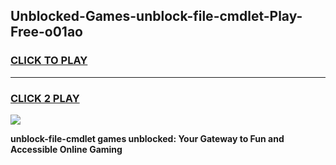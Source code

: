 
## Unblocked-Games-unblock-file-cmdlet-Play-Free-o01ao
<h3>
<a href="https://premium76.site?title=unblock-file-cmdlet&ref=18A1">CLICK TO PLAY</a></h3>
<hr>

<h3>
<a href="https://premium76.site?title=unblock-file-cmdlet&ref=18A1">CLICK 2 PLAY</a>
  
</h3>

<a href="https://premium76.site?title=unblock-file-cmdlet&ref=18A1"><img src="https://clearcache.store/games.png"></a>


**unblock-file-cmdlet games unblocked: Your Gateway to Fun and Accessible Online Gaming**
